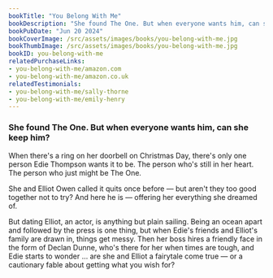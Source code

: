 ```yaml
---
bookTitle: "You Belong With Me"
bookDescription: "She found The One. But when everyone wants him, can she keep him? "
bookPubDate: "Jun 20 2024"
bookCoverImage: /src/assets/images/books/you-belong-with-me.jpg
bookThumbImage: /src/assets/images/books/you-belong-with-me.jpg
bookID: you-belong-with-me
relatedPurchaseLinks: 
- you-belong-with-me/amazon.com
- you-belong-with-me/amazon.co.uk
relatedTestimonials: 
- you-belong-with-me/sally-thorne
- you-belong-with-me/emily-henry
---
```


### She found The One. But when everyone wants him, can she keep him?

When there's a ring on her doorbell on Christmas Day, there's only one person Edie Thompson wants it to be. The person who's still in her heart. The person who just might be The One.

She and Elliot Owen called it quits once before &mdash; but aren't they too good together not to try? And here he is &mdash; offering her everything she dreamed of.

But dating Elliot, an actor, is anything but plain sailing. Being an ocean apart and followed by the press is one thing, but when Edie's friends and Elliot's family are drawn in, things get messy. Then her boss hires a friendly face in the form of Declan Dunne, who's there for her when times are tough, and Edie starts to wonder &hellip; are she and Elliot a fairytale come true &mdash; or a cautionary fable about getting what you wish for?